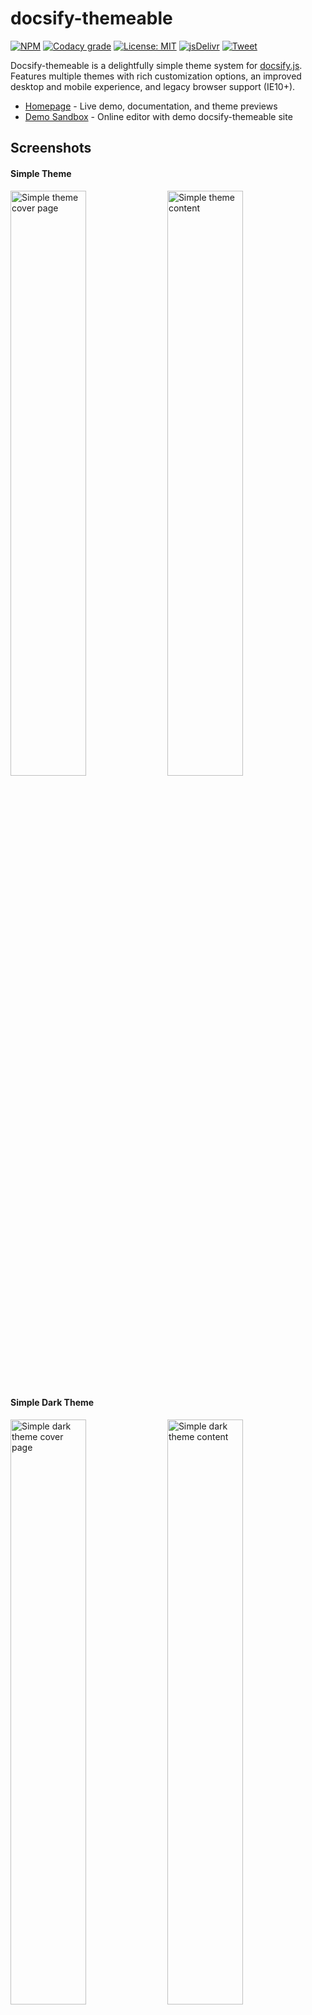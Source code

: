 # docsify-themeable

[![NPM](https://img.shields.io/npm/v/docsify-themeable.svg?style=flat-square)](https://www.npmjs.com/package/docsify-themeable)
[![Codacy grade](https://img.shields.io/codacy/grade/860d40719cbd4e0f91e145b87ec7c29a.svg?style=flat-square)](https://www.codacy.com/app/jhildenbiddle/docsify-themeable?utm_source=github.com&amp;utm_medium=referral&amp;utm_content=jhildenbiddle/docsify-themeable&amp;utm_campaign=Badge_Grade)
[![License: MIT](https://img.shields.io/badge/License-MIT-yellow.svg?style=flat-square)](https://github.com/jhildenbiddle/docsify-themeable/blob/master/LICENSE)
[![jsDelivr](https://data.jsdelivr.com/v1/package/npm/docsify-themeable/badge)](https://www.jsdelivr.com/package/npm/docsify-themeable)
[![Tweet](https://img.shields.io/twitter/url/http/shields.io.svg?style=social)](https://twitter.com/intent/tweet?url=https%3A%2F%2Fgithub.com%2Fjhildenbiddle%2Fdocsify-themeable&hashtags=css,docsify,developers,frontend)

Docsify-themeable is a delightfully simple theme system for [docsify.js](//docsify.js.org). Features multiple themes with rich customization options, an improved desktop and mobile experience, and legacy browser support (IE10+).

- [Homepage](https://jhildenbiddle.github.io/docsify-themeable) - Live demo, documentation, and theme previews
- [Demo Sandbox](https://codesandbox.io/s/xv36w4695o) - Online editor with demo docsify-themeable site

## Screenshots

#### Simple Theme

<p float="left">
  <img alt="Simple theme cover page" src="https://raw.githubusercontent.com/jhildenbiddle/docsify-themeable/master/docs/assets/img/theme-simple-cover.png" width="49%">
  <img alt="Simple theme content" src="https://raw.githubusercontent.com/jhildenbiddle/docsify-themeable/master/docs/assets/img/theme-simple-content.png" width="49%">
</p>

#### Simple Dark Theme

<p float="left">
  <img alt="Simple dark theme cover page" src="https://raw.githubusercontent.com/jhildenbiddle/docsify-themeable/master/docs/assets/img/theme-simple-dark-cover.png" width="49%">
  <img alt="Simple dark theme content" src="https://raw.githubusercontent.com/jhildenbiddle/docsify-themeable/master/docs/assets/img/theme-simple-dark-content.png" width="49%">
</p>

## Contact

- Create a [GitHub issue](https://github.com/jhildenbiddle/docsify-themeable/issues) for bug reports, feature requests, or questions
- Follow [@jhildenbiddle](https://twitter.com/jhildenbiddle) for announcements
- Add a ⭐️ [star on GitHub](https://github.com/jhildenbiddle/docsify-themeable) or ❤️ [tweet](https://twitter.com/intent/tweet?url=https%3A%2F%2Fgithub.com%2Fjhildenbiddle%2Fdocsify-themeable&hashtags=css,developers,frontend,javascript) to support the project!

## License

This project is licensed under the MIT License. See the [LICENSE](https://github.com/jhildenbiddle/docsify-themeable/blob/master/LICENSE) for details.

Copyright (c) John Hildenbiddle ([@jhildenbiddle](https://twitter.com/jhildenbiddle))

